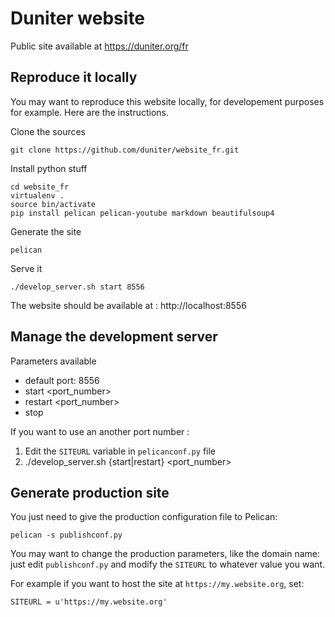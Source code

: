 # Duniter website

Public site available at https://duniter.org/fr

## Reproduce it locally

You may want to reproduce this website locally, for developement purposes for example. Here are the instructions.

Clone the sources

    git clone https://github.com/duniter/website_fr.git
    
Install python stuff

    cd website_fr
    virtualenv .
    source bin/activate
    pip install pelican pelican-youtube markdown beautifulsoup4

Generate the site

    pelican

Serve it

    ./develop_server.sh start 8556

The website should be available at : http://localhost:8556

## Manage the development server

Parameters available 
* default port: 8556
* start <port_number>
* restart <port_number>
* stop

If you want to use an another port number :
1) Edit the ```SITEURL``` variable in ```pelicanconf.py``` file
2) ./develop_server.sh {start|restart} <port_number>

## Generate production site

You just need to give the production configuration file to Pelican:

    pelican -s publishconf.py

You may want to change the production parameters, like the domain name: just edit `publishconf.py` and modify the `SITEURL` to whatever value you want.

For example if you want to host the site at `https://my.website.org`, set:

    SITEURL = u'https://my.website.org'
